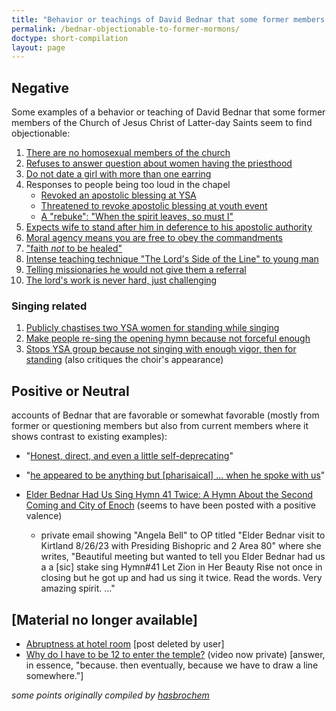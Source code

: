 ```yaml
---
title: "Behavior or teachings of David Bednar that some former members find objectionable"
permalink: /bednar-objectionable-to-former-mormons/
doctype: short-compilation
layout: page
---
```


## Negative

Some examples of a behavior or teaching of David Bednar that some former members of the Church of Jesus Christ of Latter-day Saints seem to find objectionable:

1. [There are no homosexual members of the church](https://www.youtube.com/watch?v=BQ4_wTGv8Ao)
1. [Refuses to answer question about women having the priesthood](https://www.reddit.com/r/exmormon/comments/de5ghs/elder_bednars_time_is_too_precious_to_be_wasted/)
1. [Do not date a girl with more than one earring](https://www.youtube.com/watch?v=fqhK8fB9m-Q)
1. Responses to people being too loud in the chapel
    * [Revoked an apostolic blessing at YSA](https://www.reddit.com/r/exmormon/comments/9c9cpu/tomorrow_i_have_the_blessing_of_receiving_elder/e593hyt/)
    * [Threatened to revoke apostolic blessing at youth event](https://www.reddit.com/r/mormon/comments/1iu1fml/lds_leader_david_bednar_was_upset_people_were_not/mdvgv88/)
    * [A "rebuke": "When the spirit leaves, so must I"](https://www.reddit.com/r/mormon/comments/1iu1fml/lds_leader_david_bednar_was_upset_people_were_not/)
1. [Expects wife to stand after him in deference to his apostolic authority](https://www.youtube.com/watch?v=CPBsWbopjXU)
1. [Moral agency means you are free to obey the commandments](https://www.youtube.com/watch?v=mmErOV9oQZ8)
1. ["faith _not_ to be healed"](https://www.churchofjesuschrist.org/study/ensign/2016/08/accepting-the-lords-will-and-timing?lang=eng)
1. [Intense teaching technique "The Lord's Side of the Line" to young man](https://www.youtube.com/watch?v=ftp4-kT9VSg)
1. [Telling missionaries he would not give them a referral](https://www.reddit.com/r/exmormon/comments/sqjhqw/bednar_missionary_guilt_tripping/)
1. [The lord's work is never hard, just challenging](https://www.reddit.com/r/mormon/comments/1iu1fml/lds_leader_david_bednar_was_upset_people_were_not/mdu2t26/)

### Singing related

1. [Publicly chastises two YSA women for standing while singing](https://www.reddit.com/r/exmormon/comments/4n51z1/the_time_elder_bednar_chastised_two_young_girls/)
1. [Make people re-sing the opening hymn because not forceful enough](https://web.archive.org/web/20161106043357/https://www.reddit.com/r/exmormon/comments/5bdk4e/that_time_bednar_made_us_all_resing_the_opening/)
1. [Stops YSA group because not singing with enough vigor, then for standing](https://www.reddit.com/r/exmormon/comments/1hhfaup/summary_of_bednar_at_arizona_state_institute/) (also critiques the choir's appearance)

## Positive or Neutral

accounts of Bednar that are favorable or somewhat favorable (mostly from former or questioning members but also from current members where it shows contrast to existing examples):

* "[Honest, direct, and even a little self-deprecating](https://www.reddit.com/r/exmormon/comments/8ppkm3/return_report_david_a_bednar_visit/)"
*  "[he appeared to be anything but [pharisaical] ... when he spoke with us](https://www.reddit.com/r/mormon/comments/ca6w4x/mormon_pharisees_be_like_add_your_own/et9cehf/)"

* [Elder Bednar Had Us Sing Hymn 41 Twice: A Hymn About the Second Coming and City of Enoch](https://www.youtube.com/watch?v=20BKPXGHipA) (seems to have been posted with a positive valence) 
    * private email showing "Angela Bell" to OP titled "Elder Bednar visit to Kirtland 8/26/23 with Presiding Bishopric and 2 Area 80" where she writes, "Beautiful meeting but wanted to tell you Elder Bednar had us a a [sic] stake sing Hymn#41 Let Zion in Her Beauty Rise not once in closing but he got up and had us sing it twice. Read the words. Very amazing spirit. ..."

## [Material no longer available]

* [Abruptness at hotel room](https://www.reddit.com/r/exmormon/comments/d2axrq/found_this_gem_on_fb_this_morning/) [post deleted by user]
* [Why do I have to be 12 to enter the temple?](https://www.youtube.com/watch?v=5Qxu6bFXc2Q) (video now private) [answer, in essence, "because. then eventually, because we have to draw a line somewhere."]

*some points originally compiled by [hasbrochem](https://www.reddit.com/r/exmormon/comments/6zdgyc/what_is_it_with_bednar/dmuhajx/)*
